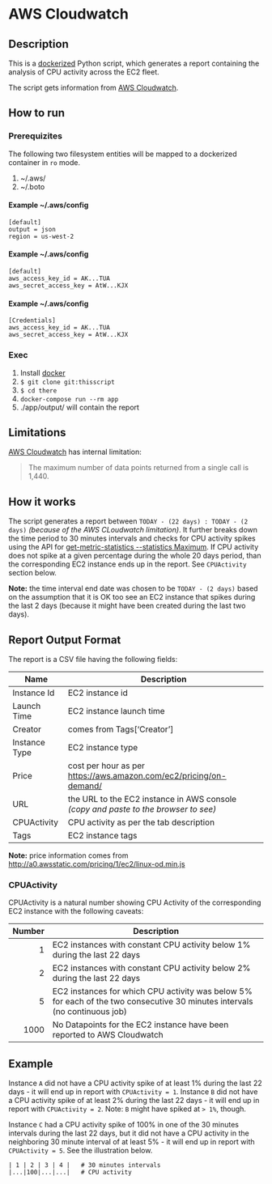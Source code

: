 # AWS Cloudwatch

## Description

This is a [dockerized](https://www.docker.com/) Python script, which generates a report containing the analysis of CPU activity across the EC2 fleet.

The script gets information from [AWS Cloudwatch](http://docs.aws.amazon.com/cli/latest/reference/cloudwatch/get-metric-statistics.html).

## How to run

### Prerequizites

The following two filesystem entities will be mapped to a dockerized container in `ro` mode.

1. ~/.aws/
2. ~/.boto

#### Example ~/.aws/config

```
[default]
output = json
region = us-west-2
```

#### Example ~/.aws/config

```
[default]
aws_access_key_id = AK...TUA
aws_secret_access_key = AtW...KJX
```

#### Example ~/.aws/config

```
[Credentials]
aws_access_key_id = AK...TUA
aws_secret_access_key = AtW...KJX
```

### Exec

1. Install [docker](https://www.docker.com/)
2. `$ git clone git:thisscript`
3. `$ cd there`
4. `docker-compose run --rm app`
5. ./app/output/ will contain the report

## Limitations

[AWS Cloudwatch](http://docs.aws.amazon.com/cli/latest/reference/cloudwatch/get-metric-statistics.html) has internal limitation:

> The maximum number of data points returned from a single call is 1,440.

## How it works

The script generates a report between `TODAY - (22 days) : TODAY - (2 days)` _(because of the AWS CLoudwatch limitation)_. It further breaks down the time period to 30 minutes intervals and checks for CPU activity spikes using the API for [get-metric-statistics --statistics Maximum](http://docs.aws.amazon.com/cli/latest/reference/cloudwatch/get-metric-statistics.html). If CPU activity does not spike at a given percentage during the whole 20 days period, than the corresponding EC2 instance ends up in the report. See `CPUActivity` section below.

**Note:** the time interval end date was chosen to be `TODAY - (2 days)` based on the assumption that it is OK too see an EC2 instance that spikes during the last 2 days (because it might have been created during the last two days).

## Report Output Format

The report is a CSV file having the following fields:

| Name          | Description |
| ------------- | ----------- |
| Instance Id   | EC2 instance id |
| Launch Time   | EC2 instance launch time |
| Creator       | comes from Tags[‘Creator’] |
| Instance Type | EC2 instance type |
| Price         | cost per hour as per <https://aws.amazon.com/ec2/pricing/on-demand/> |
| URL           | the URL to the EC2 instance in AWS console _(copy and paste to the browser to see)_ |
| CPUActivity   | CPU activity as per the tab description |
| Tags          | EC2 instance tags |

**Note:** price information comes from <http://a0.awsstatic.com/pricing/1/ec2/linux-od.min.js>

### CPUActivity

CPUActivity is a natural number showing CPU Activity of the corresponding EC2 instance with the following caveats:

| Number | Description |
| ------:| ----------- |
| 1      | EC2 instances with constant CPU activity below 1% during the last 22 days |
| 2      | EC2 instances with constant CPU activity below 2% during the last 22 days |
| 5      | EC2 instances for which CPU activity was below 5% for each of the two consecutive 30 minutes intervals (no continuous job) |
| 1000   | No Datapoints for the EC2 instance have been reported to AWS Cloudwatch |

## Example

Instance `A` did not have a CPU activity spike of at least 1% during the last 22 days - it will end up in report with `CPUActivity = 1`.
Instance `B` did not have a CPU activity spike of at least 2% during the last 22 days - it will end up in report with `CPUActivity = 2`. Note: `B` might have spiked at `> 1%`, though.

Instance `C` had a CPU activity spike of 100% in one of the 30 minutes intervals during the last 22 days, but it did not have a CPU activity in the neighboring 30 minute interval of at least 5% - it will end up in report with `CPUActivity = 5`. See the illustration below.

```
| 1 | 2 | 3 | 4 |   # 30 minutes intervals
|...|100|...|...|   # CPU activity
```
